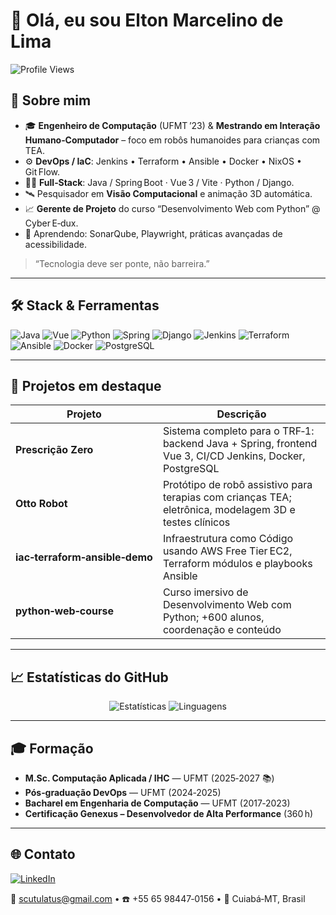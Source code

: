 # 👋 Olá, eu sou **Elton Marcelino de Lima**

![Profile Views](https://komarev.com/ghpvc/?username=Elton-M-deLima&style=flat-square)

## 🚀 Sobre mim

- 🎓 **Engenheiro de Computação** (UFMT ’23) & **Mestrando em Interação Humano‑Computador** – foco em robôs humanoides para crianças com TEA.
- ⚙️ **DevOps / IaC**: Jenkins • Terraform • Ansible • Docker • NixOS • Git Flow.
- 🧑‍💻 **Full‑Stack**: Java / Spring Boot · Vue 3 / Vite · Python / Django.
- 🛰️ Pesquisador em **Visão Computacional** e animação 3D automática.
- 📈 **Gerente de Projeto** do curso “Desenvolvimento Web com Python” @ Cyber E‑dux.
- 🌱 Aprendendo: SonarQube, Playwright, práticas avançadas de acessibilidade.

> “Tecnologia deve ser ponte, não barreira.”

---

## 🛠️ Stack & Ferramentas

![Java](https://img.shields.io/badge/Java-ED8B00?style=flat-square&logo=openjdk&logoColor=white) ![Vue](https://img.shields.io/badge/Vue-3.0-4FC08D?style=flat-square&logo=vuedotjs&logoColor=white) ![Python](https://img.shields.io/badge/Python-3776AB?style=flat-square&logo=python&logoColor=white) ![Spring](https://img.shields.io/badge/Spring-6DB33F?style=flat-square&logo=spring&logoColor=white) ![Django](https://img.shields.io/badge/Django-092E20?style=flat-square&logo=django&logoColor=white) ![Jenkins](https://img.shields.io/badge/Jenkins-D24939?style=flat-square&logo=jenkins&logoColor=white) ![Terraform](https://img.shields.io/badge/Terraform-623CE4?style=flat-square&logo=terraform&logoColor=white) ![Ansible](https://img.shields.io/badge/Ansible-000000?style=flat-square&logo=ansible&logoColor=white) ![Docker](https://img.shields.io/badge/Docker-2496ED?style=flat-square&logo=docker&logoColor=white) ![PostgreSQL](https://img.shields.io/badge/PostgreSQL-4169E1?style=flat-square&logo=postgresql&logoColor=white)

---

## 📌 Projetos em destaque

| Projeto | Descrição |
|---------|-----------|
| **Prescrição Zero** | Sistema completo para o TRF‑1: backend Java + Spring, frontend Vue 3, CI/CD Jenkins, Docker, PostgreSQL |
| **Otto Robot** | Protótipo de robô assistivo para terapias com crianças TEA; eletrônica, modelagem 3D e testes clínicos |
| **iac‑terraform‑ansible‑demo** | Infraestrutura como Código usando AWS Free Tier EC2, Terraform módulos e playbooks Ansible |
| **python‑web‑course** | Curso imersivo de Desenvolvimento Web com Python; +600 alunos, coordenação e conteúdo |

---

## 📈 Estatísticas do GitHub

<p align="center">
  <img src="https://github-readme-stats.vercel.app/api?username=<USERNAME>&show_icons=true&count_private=true&hide=issues&theme=default" alt="Estatísticas"/>
  <img src="https://github-readme-stats.vercel.app/api/top-langs?username=<USERNAME>&layout=compact&langs_count=10&theme=default" alt="Linguagens"/>
</p>

---

## 🎓 Formação

- **M.Sc. Computação Aplicada / IHC** — UFMT (2025‑2027 📚)
- **Pós‑graduação DevOps** — UFMT (2024‑2025)
- **Bacharel em Engenharia de Computação** — UFMT (2017‑2023)
- **Certificação Genexus – Desenvolvedor de Alta Performance** (360 h)

---

## 🌐 Contato

[![LinkedIn](https://img.shields.io/badge/LinkedIn-0A66C2?style=flat-square&logo=linkedin&logoColor=white)](https://www.linkedin.com/in/elton-marcelino-de-lima)

📧 scutulatus@gmail.com • ☎️ +55 65 98447‑0156 • 📍 Cuiabá‑MT, Brasil
